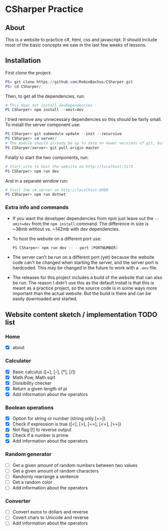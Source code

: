 # CSharper Practice

## About

This is a website to practice c#, html, css and javascript. It should include most of the basic concepts we saw in the last few weeks of lessons.

## Installation

First clone the project:

```powershell
PS> git clone https://github.com/RobinBachus/CSharper.git
PS> cd CSharper/
```

Then, to get all the dependencies, run:

```powershell
# This does not install devDependencies
PS CSharper> npm install --omit=dev
```

I tried remove any unnecessary dependencies so this should be fairly small.  
To install the server component use:

```powershell
PS CSharper> git submodule update --init --recursive
PS CSharper> cd server/
# The module should already be up to date on newer versions of git, but just to be safe we pull the latest version
PS CSharper/server> git pull origin master
```

Finally to start the two components, run:

```powershell
# Start vite to host the website on http://localhost:5173
PS CSharper> npm run dev
```

And in a separate window run:

```powershell
# Start the c# server on http://localhost:8000
PS CSharper> npm run dotnet
```

### Extra info and commands

- If you want the developer dependencies from npm just leave out the `--omit=dev` from the `npm install` command. The difference in size is ~38mb without vs. ~142mb with dev dependencies.

- To host the website on a different port use:

    ```powershell
    PS CSharper> npm run dev -- --port [PORTNUMBER]
    ```

- The server can't be run on a different port (yet) because the website code can't be changed when starting the server, and the server port is hardcoded. This may be changed in the future to work with a `.env` file.

- The releases for this project includes a build of the website that can also be run. The reason I didn't use this as the default install is that this is meant as a practice project, so the source code is in some ways more important than the actual website. But the build is there and can be easily downloaded and started.

## Website content sketch / implementation TODO list

### Home

- [x] about

### Calculator

- [x] Basic calculus ([+], [-], [*], [/])
- [x] Math.Pow, Math.sqrt
- [x] Divisibility checker
- [x] Return a given length of pi
- [x] Add information about the operators

### Boolean operations

- [x] Option for string or number (string only [==])
- [x] Check if expression is true ([<], [>], [==], [<=], [>=])
- [x] Not flag [!] to reverse output
- [x] Check if a number is prime
- [x] Add information about the operators

### Random generator

- [ ] Get a given amount of random numbers between two values
- [ ] Get a given amount of random characters
- [ ] Randomly rearrange a sentence
- [ ] Get a random color
- [ ] Add information about the operators

### Converter

- [ ] Convert euros to dollars and reverse
- [ ] Covert chars to Unicode and reverse
- [ ] Add information about the operators
